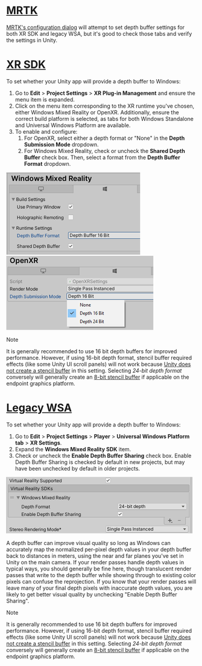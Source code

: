 # [MRTK](#tab/mrtk)
<!-- NEVER CHANGE THE ABOVE LINE! -->

[MRTK's configuration dialog](https://docs.microsoft.com/windows/mixed-reality/mrtk-unity/configuration/mrtk-configuration-dialog) will attempt to set depth buffer settings for both XR SDK and legacy WSA, but it's good to check those tabs and verify the settings in Unity.

# [XR SDK](#tab/xr)
<!-- NEVER CHANGE THE ABOVE LINE! -->

To set whether your Unity app will provide a depth buffer to Windows:

1. Go to **Edit** > **Project Settings** > **XR Plug-in Management** and ensure the menu item is expanded.
2. Click on the menu item corresponding to the XR runtime you've chosen, either Windows Mixed Reality or OpenXR. Additionally, ensure the correct build platform is selected, as tabs for both Windows Standalone and Universal Windows Platform are available.
3. To enable and configure:
    1. For OpenXR, select either a depth format or "None" in the **Depth Submission Mode** dropdown.
    2. For Windows Mixed Reality, check or uncheck the **Shared Depth Buffer** check box. Then, select a format from the **Depth Buffer Format** dropdown.

![Windows XR Plugin depth settings](../../images/xrsdk-winxr-depth.png)
![OpenXR depth settings](../../images/xrsdk-openxr-depth.png)

> [!NOTE]
> It is generally recommended to use 16 bit depth buffers for improved performance. However, if using 16-bit depth format, stencil buffer required effects (like some Unity UI scroll panels) will not work because [Unity does not create a stencil buffer](https://docs.unity3d.com/ScriptReference/RenderTexture-depth.html) in this setting. Selecting *24-bit depth format* conversely will generally create an [8-bit stencil buffer](https://docs.unity3d.com/Manual/SL-Stencil.html) if applicable on the endpoint graphics platform.

# [Legacy WSA](#tab/wsa)
<!-- NEVER CHANGE THE ABOVE LINE! -->

To set whether your Unity app will provide a depth buffer to Windows:

1. Go to **Edit** > **Project Settings** > **Player** > **Universal Windows Platform tab** > **XR Settings**.
2. Expand the **Windows Mixed Reality SDK** item.
3. Check or uncheck the **Enable Depth Buffer Sharing** check box. Enable Depth Buffer Sharing is checked by default in new projects, but may have been unchecked by default in older projects.

![Legacy XR depth settings](../../images/wmr-depth.png)

A depth buffer can improve visual quality so long as Windows can accurately map the normalized per-pixel depth values in your depth buffer back to distances in meters, using the near and far planes you've set in Unity on the main camera. If your render passes handle depth values in typical ways, you should generally be fine here, though translucent render passes that write to the depth buffer while showing through to existing color pixels can confuse the reprojection.  If you know that your render passes will leave many of your final depth pixels with inaccurate depth values, you are likely to get better visual quality by unchecking "Enable Depth Buffer Sharing".

> [!NOTE]
> It is generally recommended to use 16 bit depth buffers for improved performance. However, if using 16-bit depth format, stencil buffer required effects (like some Unity UI scroll panels) will not work because [Unity does not create a stencil buffer](https://docs.unity3d.com/ScriptReference/RenderTexture-depth.html) in this setting. Selecting *24-bit depth format* conversely will generally create an [8-bit stencil buffer](https://docs.unity3d.com/Manual/SL-Stencil.html) if applicable on the endpoint graphics platform.